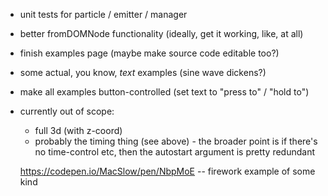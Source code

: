 - unit tests for particle / emitter / manager
- better fromDOMNode functionality (ideally, get it working, like, at all) 
- finish examples page (maybe make source code editable too?)
- some actual, you know, *text* examples (sine wave dickens?)
- make all examples button-controlled (set text to "press to" / "hold to")

- currently out of scope:
  - full 3d (with z-coord)
  - probably the timing thing (see above) - the broader point is if there's no time-control etc, then the autostart argument is pretty redundant
  
  https://codepen.io/MacSlow/pen/NbpMoE -- firework example of some kind